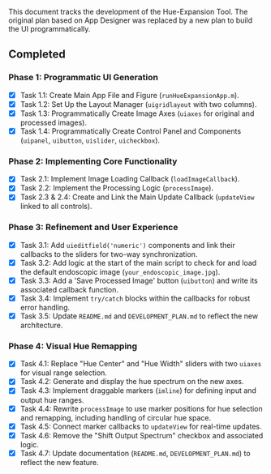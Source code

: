 This document tracks the development of the Hue-Expansion Tool. The original plan based on App Designer was replaced by a new plan to build the UI programmatically.

## Completed

### Phase 1: Programmatic UI Generation
- [x] Task 1.1: Create Main App File and Figure (`runHueExpansionApp.m`).
- [x] Task 1.2: Set Up the Layout Manager (`uigridlayout` with two columns).
- [x] Task 1.3: Programmatically Create Image Axes (`uiaxes` for original and processed images).
- [x] Task 1.4: Programmatically Create Control Panel and Components (`uipanel`, `uibutton`, `uislider`, `uicheckbox`).

### Phase 2: Implementing Core Functionality
- [x] Task 2.1: Implement Image Loading Callback (`loadImageCallback`).
- [x] Task 2.2: Implement the Processing Logic (`processImage`).
- [x] Task 2.3 & 2.4: Create and Link the Main Update Callback (`updateView` linked to all controls).

### Phase 3: Refinement and User Experience
- [x] Task 3.1: Add `uieditfield('numeric')` components and link their callbacks to the sliders for two-way synchronization.
- [x] Task 3.2: Add logic at the start of the main script to check for and load the default endoscopic image (`your_endoscopic_image.jpg`).
- [x] Task 3.3: Add a 'Save Processed Image' button (`uibutton`) and write its associated callback function.
- [x] Task 3.4: Implement `try/catch` blocks within the callbacks for robust error handling.
- [x] Task 3.5: Update `README.md` and `DEVELOPMENT_PLAN.md` to reflect the new architecture.

### Phase 4: Visual Hue Remapping
- [x] Task 4.1: Replace "Hue Center" and "Hue Width" sliders with two `uiaxes` for visual range selection.
- [x] Task 4.2: Generate and display the hue spectrum on the new axes.
- [x] Task 4.3: Implement draggable markers (`imline`) for defining input and output hue ranges.
- [x] Task 4.4: Rewrite `processImage` to use marker positions for hue selection and remapping, including handling of circular hue space.
- [x] Task 4.5: Connect marker callbacks to `updateView` for real-time updates.
- [x] Task 4.6: Remove the "Shift Output Spectrum" checkbox and associated logic.
- [x] Task 4.7: Update documentation (`README.md`, `DEVELOPMENT_PLAN.md`) to reflect the new feature.